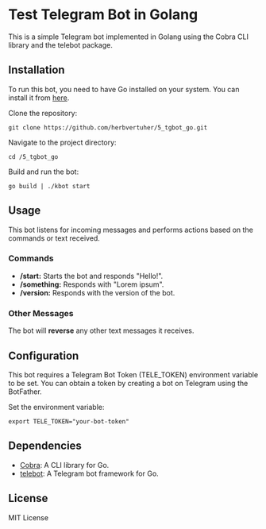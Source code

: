 # Test Telegram Bot in Golang
This is a simple Telegram bot implemented in Golang using the Cobra CLI library and the telebot package.

## Installation
To run this bot, you need to have Go installed on your system. You can install it from [here](https://go.dev/doc/install).

Clone the repository:
```shell
git clone https://github.com/herbvertuher/5_tgbot_go.git
```

Navigate to the project directory:
```shell
cd /5_tgbot_go
```

Build and run the bot:
```shell
go build | ./kbot start
```

## Usage
This bot listens for incoming messages and performs actions based on the commands or text received.

### Commands
* **/start:** Starts the bot and responds "Hello!".
* **/something:** Responds with "Lorem ipsum".
* **/version:** Responds with the version of the bot.

### Other Messages
The bot will **reverse** any other text messages it receives.

## Configuration
This bot requires a Telegram Bot Token (TELE_TOKEN) environment variable to be set. You can obtain a token by creating a bot on Telegram using the BotFather.

Set the environment variable:
```shell
export TELE_TOKEN="your-bot-token"
```

## Dependencies
* [Cobra](https://github.com/spf13/cobra): A CLI library for Go.
* [telebot](https://gopkg.in/telebot.v3): A Telegram bot framework for Go.

## License
MIT License
